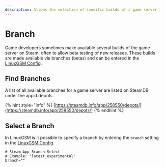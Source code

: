 ```yaml
---
description: Allows the selection of specific builds of a game server in SteamCMD
---
```


# Branch

Game developers sometimes make available several builds of the game server on Steam, often to allow beta testing of new releases. These builds are made available via branches \(betas\) and can be entered in the [LinuxGSM Config](../configuration/linuxgsm-config.md).

## Find Branches

A list of all available branches for a game server are listed on SteamDB under the appid depots.

{% hint style="info" %}
[https://steamdb.info/app/258550/depots/](https://steamdb.info/app/258550/depots/)
{% endhint %}

## Select a Branch

In LinuxGSM is it possible to specify a branch by entering the `branch` setting in the [LinuxGSM Config](../configuration/linuxgsm-config.md).

```text
# Steam App Branch Select
# Example: "latest_experimental"
branch=""
```

